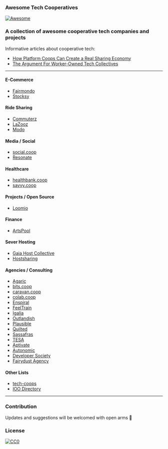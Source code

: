 ### **Awesome Tech Cooperatives**
[![Awesome](https://cdn.rawgit.com/sindresorhus/awesome/d7305f38d29fed78fa85652e3a63e154dd8e8829/media/badge.svg)](https://github.com/sindresorhus/awesome)
### A collection of awesome cooperative tech companies and projects

Informative articles about cooperative tech:
*  [How Platform Coops Can Create a Real Sharing Economy](https://www.shareable.net/blog/how-platform-coops-can-beat-death-stars-like-uber-to-create-a-real-sharing-economy)
* [The Argument For Worker-Owned Tech Collectives](https://www.fastcompany.com/3021964/the-argument-for-worker-owned-tech-collectives)

---

#### E-Commerce
* [Fairmondo](https://fairmondo.uk)
* [Stocksy](https://www.stocksy.com)

#### Ride Sharing
* [Commuterz](https://www.commuterz.io)
* [LaZooz](http://lazooz.org)
* [Modo](http://modo.coop)

#### Media / Social
* [social.coop](https://social.coop)
* [Resonate](https://resonate.is)

#### Healthcare
* [healthbank.coop](https://www.healthbank.coop)
* [savvy.coop](http://savvy.coop)

#### Projects / Open Source
* [Loomio](https://www.loomio.org)

#### Finance
* [ArtsPool](http://artspool.co)

#### Sever Hosting
* [Gaia Host Collective](http://www.gaiahost.coop)
* [Hostsharing](https://www.hostsharing.net/)

#### Agencies / Consulting
* [Agaric](http://agaric.coop/)
* [bits.coop](https://bits.coop)
* [caravan.coop](https://caravan.coop)
* [colab.coop](https://colab.coop)
* [Enspiral](https://enspiral.com)
* [FeelTrain](https://feeltrain.com)
* [Igalia](https://www.igalia.com)
* [Outlandish](https://www.outlandish.com)
* [Plausible](https://www.plausible.coop)
* [Quilted](http://quilted.coop)
* [Sassafras](http://sassafras.coop)
* [TESA](http://www.toolboxfored.org)
* [Aptivate](http://aptivate.org/)
* [Autonomic](https://autonomic.zone/)
* [Developer Society](https://www.dev.ngo/)
* [Fairydust Agency](http://fairydust.agency)

#### Other Lists
* [tech-coops](https://github.com/hng/tech-coops)
* [IOO Directory](https://ioo.coop/directory/)

---

### Contribution
Updates and suggestions will be welcomed with open arms :green_heart:

### License
[![CC0](http://i.creativecommons.org/p/zero/1.0/88x31.png)](http://creativecommons.org/publicdomain/zero/1.0)
